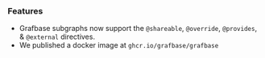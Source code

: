 ### Features

- Grafbase subgraphs now support the `@shareable`, `@override`, `@provides`, &
  `@external` directives.
- We published a docker image at `ghcr.io/grafbase/grafbase`
